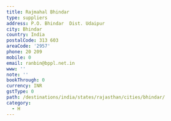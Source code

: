 ```yaml
---
title: Rajmahal Bhindar
type: suppliers
address: P.O. Bhindar  Dist. Udaipur
city: Bhindar
country: India
postalCode: 313 603
areaCode: '2957'
phone: 20 209
mobile: 0
email: ranbin@bppl.net.in
www: ''
note: ''
bookThrough: 0
currency: INR
gstType: 0
path: /destinations/india/states/rajasthan/cities/bhindar/
category:
  - H
---
```


